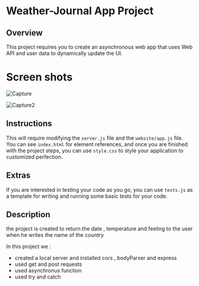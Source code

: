 # Weather-Journal App Project

## Overview
This project requires you to create an asynchronous web app that uses Web API and user data to dynamically update the UI. 

# Screen shots
![Capture](https://user-images.githubusercontent.com/87475694/194706402-2e0407ce-b1e1-4d72-864b-30910008bf8f.JPG)

![Capture2](https://user-images.githubusercontent.com/87475694/194706399-ef5a44e3-0dec-48bc-8634-1e2194355353.JPG)

## Instructions
This will require modifying the `server.js` file and the `website/app.js` file. You can see `index.html` for element references, and once you are finished with the project steps, you can use `style.css` to style your application to customized perfection.

## Extras
If you are interested in testing your code as you go, you can use `tests.js` as a template for writing and running some basic tests for your code.

## Description

the project is created to return the date , temperature and feeling to the user when he writes the name of the country

In this project we :
- created a local server and installed cors , bodyParser and express
- used get and post requests
- used asynchronus function
- used try and catch




